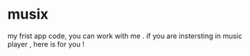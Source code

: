 # musix
my frist app code,
you can work with me .
if you are instersting in music player , here is for you !
